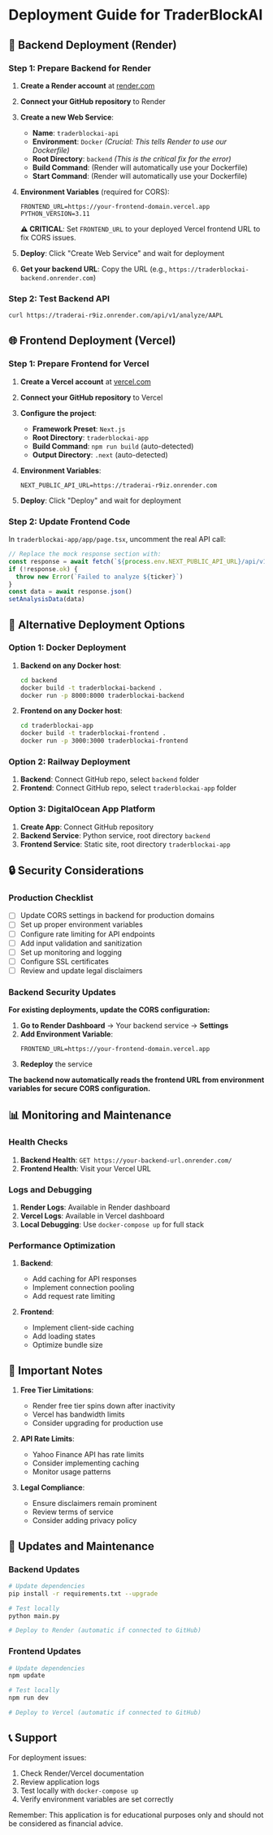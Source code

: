 # Deployment Guide for TraderBlockAI

## 🚀 Backend Deployment (Render)

### Step 1: Prepare Backend for Render

1. **Create a Render account** at [render.com](https://render.com)

2. **Connect your GitHub repository** to Render

3. **Create a new Web Service**:
   - **Name**: `traderblockai-api`
   - **Environment**: `Docker` *(Crucial: This tells Render to use our Dockerfile)*
   - **Root Directory**: `backend` *(This is the critical fix for the error)*
   - **Build Command**: (Render will automatically use your Dockerfile)
   - **Start Command**: (Render will automatically use your Dockerfile)

4. **Environment Variables** (required for CORS):
   ```
   FRONTEND_URL=https://your-frontend-domain.vercel.app
   PYTHON_VERSION=3.11
   ```
   
   **⚠️ CRITICAL**: Set `FRONTEND_URL` to your deployed Vercel frontend URL to fix CORS issues.

5. **Deploy**: Click "Create Web Service" and wait for deployment

6. **Get your backend URL**: Copy the URL (e.g., `https://traderblockai-backend.onrender.com`)

### Step 2: Test Backend API

```bash
curl https://traderai-r9iz.onrender.com/api/v1/analyze/AAPL
```

## 🌐 Frontend Deployment (Vercel)

### Step 1: Prepare Frontend for Vercel

1. **Create a Vercel account** at [vercel.com](https://vercel.com)

2. **Connect your GitHub repository** to Vercel

3. **Configure the project**:
   - **Framework Preset**: `Next.js`
   - **Root Directory**: `traderblockai-app`
   - **Build Command**: `npm run build` (auto-detected)
   - **Output Directory**: `.next` (auto-detected)

4. **Environment Variables**:
   ```
   NEXT_PUBLIC_API_URL=https://traderai-r9iz.onrender.com
   ```

5. **Deploy**: Click "Deploy" and wait for deployment

### Step 2: Update Frontend Code

In `traderblockai-app/app/page.tsx`, uncomment the real API call:

```typescript
// Replace the mock response section with:
const response = await fetch(`${process.env.NEXT_PUBLIC_API_URL}/api/v1/analyze/${ticker}`)
if (!response.ok) {
  throw new Error(`Failed to analyze ${ticker}`)
}
const data = await response.json()
setAnalysisData(data)
```

## 🔧 Alternative Deployment Options

### Option 1: Docker Deployment

1. **Backend on any Docker host**:
   ```bash
   cd backend
   docker build -t traderblockai-backend .
   docker run -p 8000:8000 traderblockai-backend
   ```

2. **Frontend on any Docker host**:
   ```bash
   cd traderblockai-app
   docker build -t traderblockai-frontend .
   docker run -p 3000:3000 traderblockai-frontend
   ```

### Option 2: Railway Deployment

1. **Backend**: Connect GitHub repo, select `backend` folder
2. **Frontend**: Connect GitHub repo, select `traderblockai-app` folder

### Option 3: DigitalOcean App Platform

1. **Create App**: Connect GitHub repository
2. **Backend Service**: Python service, root directory `backend`
3. **Frontend Service**: Static site, root directory `traderblockai-app`

## 🔒 Security Considerations

### Production Checklist

- [ ] Update CORS settings in backend for production domains
- [ ] Set up proper environment variables
- [ ] Configure rate limiting for API endpoints
- [ ] Add input validation and sanitization
- [ ] Set up monitoring and logging
- [ ] Configure SSL certificates
- [ ] Review and update legal disclaimers

### Backend Security Updates

**For existing deployments, update the CORS configuration:**

1. **Go to Render Dashboard** → Your backend service → **Settings**
2. **Add Environment Variable**:
   ```
   FRONTEND_URL=https://your-frontend-domain.vercel.app
   ```
3. **Redeploy** the service

**The backend now automatically reads the frontend URL from environment variables for secure CORS configuration.**

## 📊 Monitoring and Maintenance

### Health Checks

1. **Backend Health**: `GET https://your-backend-url.onrender.com/`
2. **Frontend Health**: Visit your Vercel URL

### Logs and Debugging

1. **Render Logs**: Available in Render dashboard
2. **Vercel Logs**: Available in Vercel dashboard
3. **Local Debugging**: Use `docker-compose up` for full stack

### Performance Optimization

1. **Backend**: 
   - Add caching for API responses
   - Implement connection pooling
   - Add request rate limiting

2. **Frontend**:
   - Implement client-side caching
   - Add loading states
   - Optimize bundle size

## 🚨 Important Notes

1. **Free Tier Limitations**: 
   - Render free tier spins down after inactivity
   - Vercel has bandwidth limits
   - Consider upgrading for production use

2. **API Rate Limits**: 
   - Yahoo Finance API has rate limits
   - Consider implementing caching
   - Monitor usage patterns

3. **Legal Compliance**: 
   - Ensure disclaimers remain prominent
   - Review terms of service
   - Consider adding privacy policy

## 🔄 Updates and Maintenance

### Backend Updates
```bash
# Update dependencies
pip install -r requirements.txt --upgrade

# Test locally
python main.py

# Deploy to Render (automatic if connected to GitHub)
```

### Frontend Updates
```bash
# Update dependencies
npm update

# Test locally
npm run dev

# Deploy to Vercel (automatic if connected to GitHub)
```

## 📞 Support

For deployment issues:
1. Check Render/Vercel documentation
2. Review application logs
3. Test locally with `docker-compose up`
4. Verify environment variables are set correctly

Remember: This application is for educational purposes only and should not be considered as financial advice.
